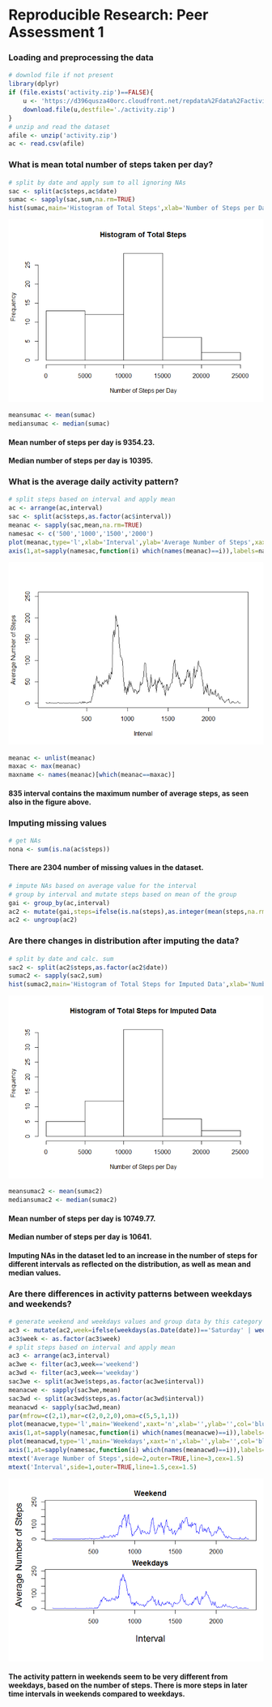 # Reproducible Research: Peer Assessment 1


### Loading and preprocessing the data

```r
# downlod file if not present
library(dplyr)
if (file.exists('activity.zip')==FALSE){
    u <- 'https://d396qusza40orc.cloudfront.net/repdata%2Fdata%2Factivity.zip'
    download.file(u,destfile='./activity.zip')
}
# unzip and read the dataset
afile <- unzip('activity.zip')
ac <- read.csv(afile)
```

### What is mean total number of steps taken per day?

```r
# split by date and apply sum to all ignoring NAs
sac <- split(ac$steps,ac$date)
sumac <- sapply(sac,sum,na.rm=TRUE)
hist(sumac,main='Histogram of Total Steps',xlab='Number of Steps per Day')
```

![](PA1_template_files/figure-html/calc_steps_per_day-1.png) 

```r
meansumac <- mean(sumac)
mediansumac <- median(sumac)
```

#### Mean number of steps per day is 9354.23.
#### Median number of steps per day is 10395.

### What is the average daily activity pattern?

```r
# split steps based on interval and apply mean
ac <- arrange(ac,interval)
sac <- split(ac$steps,as.factor(ac$interval))
meanac <- sapply(sac,mean,na.rm=TRUE)
namesac <- c('500','1000','1500','2000')
plot(meanac,type='l',xlab='Interval',ylab='Average Number of Steps',xaxt='n',ylim=c(0,250))
axis(1,at=sapply(namesac,function(i) which(names(meanac)==i)),labels=namesac)
```

![](PA1_template_files/figure-html/calc_steps_per_interval-1.png) 

```r
meanac <- unlist(meanac)
maxac <- max(meanac)
maxname <- names(meanac)[which(meanac==maxac)]
```

#### 835 interval contains the maximum number of average steps, as seen also in the figure above.

### Imputing missing values

```r
# get NAs
nona <- sum(is.na(ac$steps))
```

#### There are 2304 number of missing values in the dataset.


```r
# impute NAs based on average value for the interval
# group by interval and mutate steps based on mean of the group
gai <- group_by(ac,interval)
ac2 <- mutate(gai,steps=ifelse(is.na(steps),as.integer(mean(steps,na.rm=TRUE)),steps))
ac2 <- ungroup(ac2)
```

### Are there changes in distribution after imputing the data?

```r
# split by date and calc. sum
sac2 <- split(ac2$steps,as.factor(ac2$date))
sumac2 <- sapply(sac2,sum)
hist(sumac2,main='Histogram of Total Steps for Imputed Data',xlab='Number of Steps per Day')
```

![](PA1_template_files/figure-html/calc_steps_per_day_imputed-1.png) 

```r
meansumac2 <- mean(sumac2)
mediansumac2 <- median(sumac2)
```

#### Mean number of steps per day is 10749.77.
#### Median number of steps per day is 10641.
#### Imputing NAs in the dataset led to an increase in the number of steps for different intervals as reflected on the distribution, as well as mean and median values.

### Are there differences in activity patterns between weekdays and weekends?

```r
# generate weekend and weekdays values and group data by this category
ac3 <- mutate(ac2,week=ifelse(weekdays(as.Date(date))=='Saturday' | weekdays(as.Date(date))=='Sunday','weekend','weekday'))
ac3$week <- as.factor(ac3$week)
# split steps based on interval and apply mean
ac3 <- arrange(ac3,interval)
ac3we <- filter(ac3,week=='weekend')
ac3wd <- filter(ac3,week=='weekday')
sac3we <- split(ac3we$steps,as.factor(ac3we$interval))
meanacwe <- sapply(sac3we,mean)
sac3wd <- split(ac3wd$steps,as.factor(ac3wd$interval))
meanacwd <- sapply(sac3wd,mean)
par(mfrow=c(2,1),mar=c(2,0,2,0),oma=c(5,5,1,1))
plot(meanacwe,type='l',main='Weekend',xaxt='n',xlab='',ylab='',col='blue',ylim=c(0,250))
axis(1,at=sapply(namesac,function(i) which(names(meanacwe)==i)),labels=namesac)
plot(meanacwd,type='l',main='Weekdays',xaxt='n',xlab='',ylab='',col='blue',ylim=c(0,250))
axis(1,at=sapply(namesac,function(i) which(names(meanacwd)==i)),labels=namesac)
mtext('Average Number of Steps',side=2,outer=TRUE,line=3,cex=1.5)
mtext('Interval',side=1,outer=TRUE,line=1.5,cex=1.5)
```

![](PA1_template_files/figure-html/generate_weekdays-1.png) 

#### The activity pattern in weekends seem to be very different from weekdays, based on the number of steps. There is more steps in later time intervals in weekends compared to weekdays.

